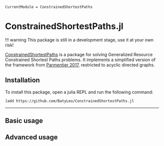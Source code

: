 ```@meta
CurrentModule = ConstrainedShortestPaths
```

# ConstrainedShortestPaths.jl

!!! warning
    This package is still in a development stage, use it at your own risk!

[ConstrainedShortestPaths](https://github.com/BatyLeo/ConstrainedShortestPaths.jl) is a package for solving Generalized Resource Constrained Shortest Paths problems.
It implements a simplified version of the framework from [Parmentier 2017](https://arxiv.org/abs/1504.07880), restricted to acyclic directed graphs.

## Installation

To install this package, open a julia REPL and run the following command:

```bash
]add https://github.com/BatyLeo/ConstrainedShortestPaths.jl
```

---

## Basic usage

## Advanced usage